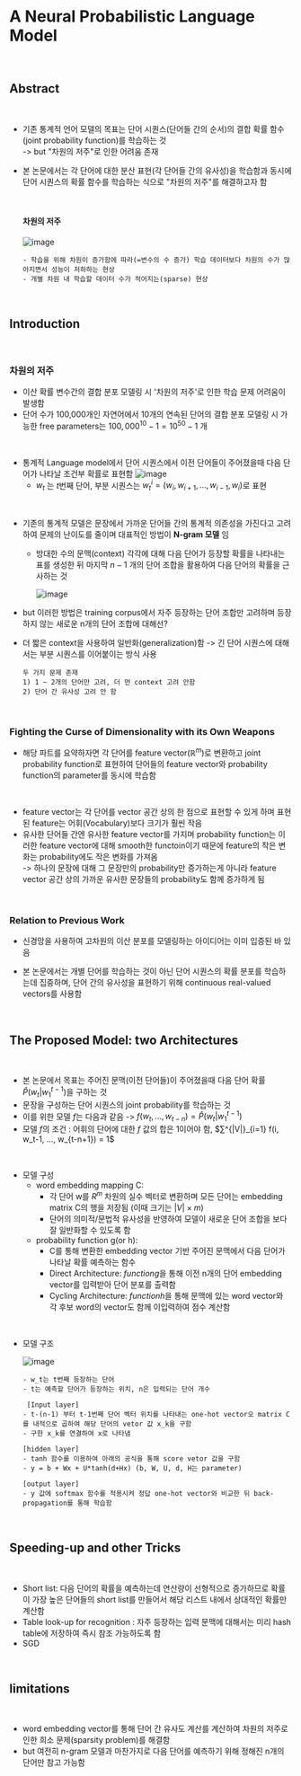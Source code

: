# A Neural Probabilistic Language Model 

<br>

## Abstract

<br>

- 기존 통계적 언어 모델의 목표는 단어 시퀀스(단어들 간의 순서)의 결합 확률 함수(joint probability function)를 학습하는 것 <br>
  -> but "차원의 저주"로 인한 어려움 존재

- 본 논문에서는 각 단어에 대한 분산 표현(각 단어들 간의 유사성)을 학습함과 동시에 단어 시퀀스의 확률 함수를 학습하는 식으로 "차원의 저주"를 해결하고자 함

  <br>

  #### 차원의 저주

  ![image](https://github.com/user-attachments/assets/49b50e66-6d6d-4eb5-95e1-2edbbec9a4ea)

  ```
  - 학습을 위해 차원이 증가함에 따라(=변수의 수 증가) 학습 데이터보다 차원의 수가 많아지면서 성능이 저하하는 현상
  - 개별 차원 내 학습할 데이터 수가 적어지는(sparse) 현상
  ```

<br>

## Introduction

<br>

### 차원의 저주

- 이산 확률 변수간의 결합 분포 모델링 시 '차원의 저주'로 인한 학습 문제 어려움이 발생함
- 단어 수가 100,000개인 자연어에서 10개의 연속된 단어의 결합 분포 모델링 시 가능한 free parameters는 $100,000^10 - 1 = 10^50 - 1$ 개
 
<br>

- 통계적 Language model에서 단어 시퀀스에서 이전 단어들이 주어졌을때 다음 단어가 나타날 조건부 확률로 표현함
  ![image](https://github.com/user-attachments/assets/9428feb7-90da-4f52-b839-cdae58d6231a)
  - $w_t$ 는 $t$번째 단어, 부분 시퀀스는 $w^i_t = (w_i, w_{i+1}, ..., w_{i-1}, w_i)$로 표현
 
<br>

- 기존의 통계적 모델은 문장에서 가까운 단어들 간의 통계적 의존성을 가진다고 고려하여 문제의 난이도를 줄이며 대표적인 방법이 **N-gram 모델** 임
  - 방대한 수의 문맥(context) 각각에 대해 다음 단어가 등장할 확률을 나타내는 표를 생성한 뒤 마지막 $n−1$ 개의 단어 조합을 활용하여 다음 단어의 확률을 근사하는 것
  
    ![image](https://github.com/user-attachments/assets/d774ecb6-c087-40b7-8f6c-3f6aa7246215)
  
- but 이러한 방법은 training corpus에서 자주 등장하는 단어 조합만 고려하며 등장하지 않는 새로운 n개의 단어 조합에 대해선?
- 더 짧은 context을 사용하여 일반화(generalization)함 -> 긴 단어 시퀀스에 대해서는 부분 시퀀스를 이어붙이는 방식 사용
  ```
  두 가지 문제 존재
  1) 1 ~ 2개의 단어만 고려, 더 먼 context 고려 안함
  2) 단어 간 유사성 고려 안 함
  ```


<br>

### Fighting the Curse of Dimensionality with its Own Weapons

- 해당 파트를 요약하자면 각 단어를 feature vector($ℝ^m$)로 변환하고 joint probability function로 표현하여 단어들의 feature vector와 probability function의 parameter를 동시에 학습함

<br>

- feature vector는 각 단어를 vector 공간 상의 한 점으로 표현할 수 있게 하며 표현된 feature는 어휘(Vocabulary)보다 크기가 훨씬 작음
- 유사한 단어들 간엔 유사한 feature vector를 가지며 probability function는 이러한 feature vector에 대해 smooth한 functoin이기 때문에 feature의 작은 변화는 probability에도 작은 변화를 가져옴 <br>
  -> 하나의 문장에 대해 그 문장만의 probability만 증가하는게 아니라 feature vector 공간 상의 가까운 유사한 문장들의 probability도 함께 증가하게 됨

<br>

### Relation to Previous Work 

- 신경망을 사용하여 고차원의 이산 분포를 모델링하는 아이디어는 이미 입증된 바 있음

- 본 논문에서는 개별 단어를 학습하는 것이 아닌 단어 시퀀스의 확률 분포를 학습하는데 집중하며, 단어 간의 유사성을 표현하기 위해 continuous real-valued vectors를 사용함

<br>

## The Proposed Model: two Architectures 

<br>

- 본 논문에서 목표는 주어진 문맥(이전 단어들)이 주어졌을때 다음 단어 확률 $\hat{P}(w_t|w^{t-1}_1)$을 구하는 것
- 문장을 구성하는 단어 시퀀스의 joint probability를 학습하는 것
- 이를 위한 모델 $f$는 다음과 같음 -> $f(w_t, ..., w_{t-n}) = \hat{P}(w_t|w^{t-1}_1)$
- 모델 $f$의 조건 : 어휘의 단어에 대한 $f$ 값의 합은 1이어야 함, $∑^{|V|}_{i=1} f(i, w_t-1, ..., w_{t-n+1}) = 1$

<br>

- 모델 구성
  - word embedding mapping C:
    - 각 단어 w를 $R^m$ 차원의 실수 벡터로 변환하며 모든 단어는 embedding matrix C의 행을 저장됨 (이때 크기는 $|V| × m$)
    - 단어의 의미적/문법적 유사성을 반영하여 모델이 새로운 단어 조합을 보다 잘 일반화할 수 있도록 함
  - probability function g(or h):
    - C를 통해 변환한 embedding vector 기반 주어진 문맥에서 다음 단어가 나타날 확률 예측하는 함수
    - Direct Architecture: $function g$을 통해 이전 n개의 단어 embedding vector를 입력받아 단어 분포를 출력함
    - Cycling Architecture: $function h$을 통해 문맥에 있는 word vector와 각 후보 word의 vector도 함께 이입력하여 점수 계산함

<br>

- 모델 구조 <br>

  ![image](https://github.com/user-attachments/assets/51b43f37-1150-4b24-ab87-da3aab021a40)
  ```
  - w_t는 t번째 등장하는 단어
  - t는 예측할 단어가 등장하는 위치, n은 입력되는 단어 개수
  
   [Input layer]
  - t-(n-1) 부터 t-1번째 단어 벡터 위치를 나타내는 one-hot vector오 matrix C를 내적으로 곱하여 해당 단어의 vetor 값 x_k을 구함
  - 구한 x_k를 연결하여 x로 나타냄
  
  [hidden layer]
  - tanh 함수를 이용하여 아래의 공식을 통해 score vetor 값을 구함
  - y = b + Wx + U*tanh(d+Hx) (b, W, U, d, H는 parameter)
  
  [output layer]
  - y 값에 softmax 함수를 적용시켜 정답 one-hot vector와 비교한 뒤 back-propagation를 통해 학습함
  ```


<br>

## Speeding-up and other Tricks

<br>

- Short list: 다음 단어의 확률을 예측하는데 연산량이 선형적으로 증가하므로 확률이 가장 높은 단어들의 short list를 만들어서 해당 리스트 내에서 상대적인 확률만 계산함
- Table look-up for recognition : 자주 등장하는 입력 문맥에 대해서는 미리 hash table에 저장하여 즉시 참조 가능하도록 함
- SGD

<br>

## limitations

<br>

- word embedding vector를 통해 단어 간 유사도 계산를 계산하여 차원의 저주로 인한 희소 문제(sparsity problem)를 해결함
- but 여전히 n-gram 모델과 마찬가지로 다음 단어를 예측하기 위해 정해진 n개의 단어만 참고 가능함

